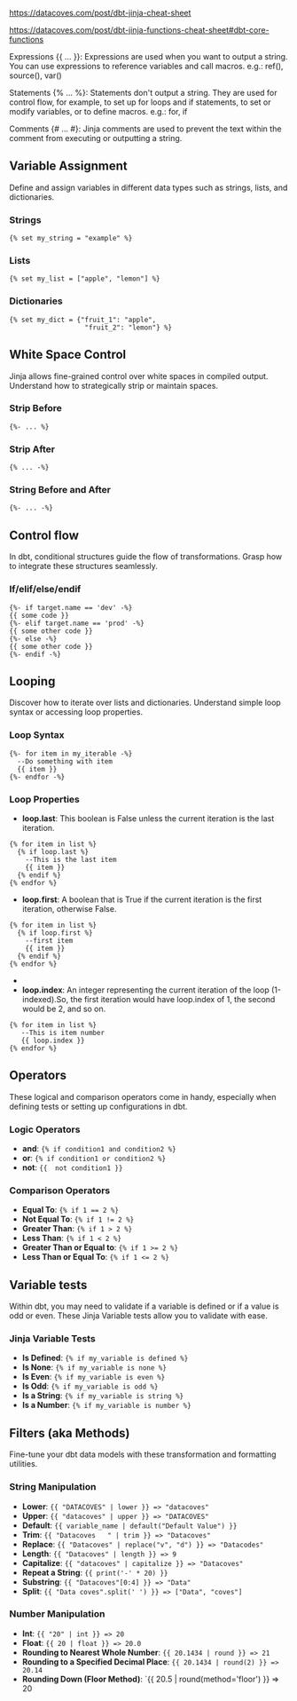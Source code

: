 https://datacoves.com/post/dbt-jinja-cheat-sheet

https://datacoves.com/post/dbt-jinja-functions-cheat-sheet#dbt-core-functions

Expressions {{ ... }}: Expressions are used when you want to output a string. You can use expressions to reference variables and call macros. e.g.: ref(), source(), var()

Statements {% ... %}: Statements don't output a string. They are used for control flow, for example, to set up for loops and if statements, to set or modify variables, or to define macros. e.g.: for, if

Comments {# ... #}: Jinja comments are used to prevent the text within the comment from executing or outputting a string.



## Variable Assignment

Define and assign variables in different data types such as strings, lists, and dictionaries.

### Strings
```
{% set my_string = "example" %}
```

### Lists
```
{% set my_list = ["apple", "lemon"] %}
```

### Dictionaries
```
{% set my_dict = {"fruit_1": "apple",
                   "fruit_2": "lemon"} %}
```

## White Space Control

Jinja allows fine-grained control over white spaces in compiled output. Understand how to strategically strip or maintain spaces.

### Strip Before
```
{%- ... %}
```

### Strip After
```
{% ... -%}
```

### String Before and After
```
{%- ... -%}
```

## Control flow

In dbt, conditional structures guide the flow of transformations. Grasp how to integrate these structures seamlessly.

### If/elif/else/endif
```
{%- if target.name == 'dev' -%}
{{ some code }}
{%- elif target.name == 'prod' -%}
{{ some other code }}
{%- else -%}
{{ some other code }}
{%- endif -%}
```

## Looping

Discover how to iterate over lists and dictionaries. Understand simple loop syntax or accessing loop properties.

### Loop Syntax
```
{%- for item in my_iterable -%}
  --Do something with item
  {{ item }}
{%- endfor -%}
```

### Loop Properties
- **loop.last**: This boolean is False unless the current iteration is the last iteration.
```
{% for item in list %}
  {% if loop.last %}   
    --This is the last item
    {{ item }}
  {% endif %}
{% endfor %}
```
- **loop.first**: A boolean that is True if the current iteration is the first iteration, otherwise False.
```
{% for item in list %}
  {% if loop.first %}
    --first item
    {{ item }}
  {% endif %}
{% endfor %}
```
- 
- **loop.index**: An integer representing the current iteration of the loop (1-indexed).So, the first iteration would have loop.index of 1, the second would be 2, and so on.
```
{% for item in list %}
   --This is item number
   {{ loop.index }}
{% endfor %}
```

## Operators

These logical and comparison operators come in handy, especially when defining tests or setting up configurations in dbt.

### Logic Operators
- **and**: `{% if condition1 and condition2 %}`
- **or**: `{% if condition1 or condition2 %}`
- **not**: `{{  not condition1 }}`

### Comparison Operators
- **Equal To**: `{% if 1 == 2 %}`
- **Not Equal To**: `{% if 1 != 2 %}`
- **Greater Than**: `{% if 1 > 2 %}`
- **Less Than**: `{% if 1 < 2 %}`
- **Greater Than or Equal to**: `{% if 1 >= 2 %}`
- **Less Than or Equal To**: `{% if 1 <= 2 %}`

## Variable tests

Within dbt, you may need to validate if a variable is defined or if a value is odd or even. These Jinja Variable tests allow you to validate with ease.

### Jinja Variable Tests
- **Is Defined**: `{% if my_variable is defined %}`
- **Is None**: `{% if my_variable is none %}`
- **Is Even**: `{% if my_variable is even %}`
- **Is Odd**: `{% if my_variable is odd %}`
- **Is a String**: `{% if my_variable is string %}`
- **Is a Number**: `{% if my_variable is number %}`


## Filters (aka Methods)

Fine-tune your dbt data models with these transformation and formatting utilities.

### String Manipulation
- **Lower**: `{{ "DATACOVES" | lower }} => "datacoves"`
- **Upper**: `{{ "datacoves" | upper }} => "DATACOVES"`
- **Default**: `{{ variable_name | default("Default Value") }}`
- **Trim**: `{{ "Datacoves   " | trim }} => "Datacoves"`
- **Replace**: `{{ "Datacoves" | replace("v", "d") }} => "Datacodes"`
- **Length**: `{{ "Datacoves" | length }} => 9`
- **Capitalize**: `{{ "datacoves" | capitalize }} => "Datacoves"`
- **Repeat a String**: `{{ print('-' * 20) }}`
- **Substring**: `{{ "Datacoves"[0:4] }} => "Data"`
- **Split**: `{{ "Data coves".split(' ') }} => ["Data", "coves"]`

### Number Manipulation
- **Int**: `{{ "20" | int }} => 20`
- **Float**: `{{ 20 | float }} => 20.0`
- **Rounding to Nearest Whole Number**: `{{ 20.1434 | round }} => 21`
- **Rounding to a Specified Decimal Place**: `{{ 20.1434 | round(2) }} => 20.14`
- **Rounding Down (Floor Method)**: `{{ 20.5 | round(method='floor') }} => 20
